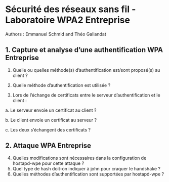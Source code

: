# Sécurité des réseaux sans fil - Laboratoire WPA2 Entreprise


Authors : Emmanuel Schmid and Théo Gallandat

## 1. Capture et analyse d’une authentification WPA Entreprise
1. Quelle ou quelles méthode(s) d’authentification est/sont proposé(s) au client ?

2. Quelle méthode d’authentification est utilisée ?

3. Lors de l’échange de certificats entre le serveur d’authentification et le client :

  a. Le serveur envoie un certificat au client ?

  b. Le client envoie un certificat au serveur ?

  c. Les deux s’échangent des certificats ?

## 2. Attaque WPA Entreprise

4. Quelles modifications sont nécessaires dans la configuration de hostapd-wpe pour cette attaque ?
5. Quel type de hash doit-on indiquer à john pour craquer le handshake ?
6. Quelles méthodes d’authentification sont supportées par hostapd-wpe ?